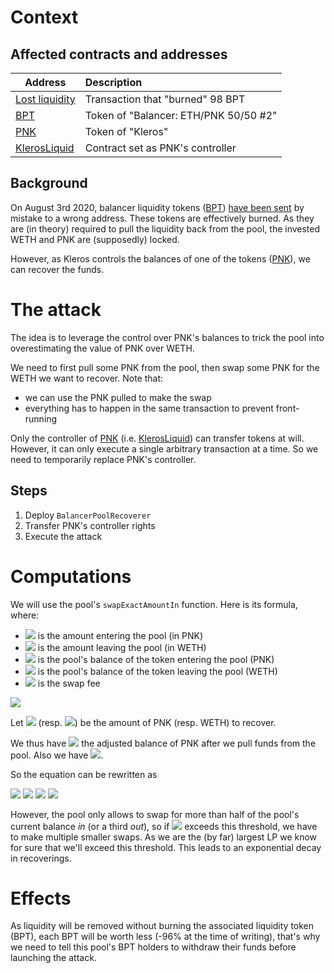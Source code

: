 # Context

## Affected contracts and addresses

|                                                    Address                                                     | Description                           |
| -------------------------------------------------------------------------------------------------------------- |:------------------------------------- |
| [Lost liquidity](https://etherscan.io/tx/0xbb26dbc1a8da0a136d95276bf6193244ca07075db8fbb8a9d56cfdd90571af90)   | Transaction that "burned" 98 BPT      |
| [BPT](https://etherscan.io/token/0xc81d50c17754b379f1088574cf723be4fb00307d)                                   | Token of "Balancer: ETH/PNK 50/50 #2" |
| [PNK](https://etherscan.io/token/0x93ed3fbe21207ec2e8f2d3c3de6e058cb73bc04d)                                   | Token of "Kleros"                     |
| [KlerosLiquid](https://etherscan.io/address/0x988b3a538b618c7a603e1c11ab82cd16dbe28069)                        | Contract set as PNK's controller      |

## Background

On August 3rd 2020, balancer liquidity tokens ([BPT](https://etherscan.io/token/0xc81d50c17754b379f1088574cf723be4fb00307d)) [have been sent](https://etherscan.io/tx/0xbb26dbc1a8da0a136d95276bf6193244ca07075db8fbb8a9d56cfdd90571af90) by mistake to a wrong address.
These tokens are effectively burned. As they are (in theory) required to pull the liquidity back from the pool, the invested WETH and PNK are (supposedly) locked.

However, as Kleros controls the balances of one of the tokens ([PNK](https://etherscan.io/token/0x93ed3fbe21207ec2e8f2d3c3de6e058cb73bc04d)), we can recover the funds.

# The attack

The idea is to leverage the control over PNK's balances to trick the pool into overestimating the value of PNK over WETH.

We need to first pull some PNK from the pool, then swap some PNK for the WETH we want to recover. Note that:
- we can use the PNK pulled to make the swap
- everything has to happen in the same transaction to prevent front-running

Only the controller of [PNK](https://etherscan.io/token/0x93ed3fbe21207ec2e8f2d3c3de6e058cb73bc04d) (i.e. [KlerosLiquid](https://etherscan.io/address/0x988b3a538b618c7a603e1c11ab82cd16dbe28069)) can transfer tokens at will. However, it can only execute a single arbitrary transaction at a time. So we need to temporarily replace PNK's controller.

## Steps

1. Deploy `BalancerPoolRecoverer`
1. Transfer PNK's controller rights
1. Execute the attack

# Computations

We will use the pool's `swapExactAmountIn` function. Here is its formula, where:
- <img src="https://latex.codecogs.com/svg.latex?A_{i}"/> is the amount entering the pool (in PNK)
- <img src="https://latex.codecogs.com/svg.latex?A_{o}"/> is the amount leaving the pool (in WETH)
- <img src="https://latex.codecogs.com/svg.latex?B_{i}"/> is the pool's balance of the token entering the pool (PNK)
- <img src="https://latex.codecogs.com/svg.latex?B_{o}"/> is the pool's balance of the token leaving the pool (WETH)
- <img src="https://latex.codecogs.com/svg.latex?f"/> is the swap fee

<img src="https://latex.codecogs.com/svg.latex?A_{o}=B_{o}\left(1-\frac{B_{i}}{B_{i}+A_{i}\left(1-f\right)}\right)"/>

Let <img src="https://latex.codecogs.com/svg.latex?\$_{i}"/> (resp. <img src="https://latex.codecogs.com/svg.latex?\$_{o}"/>) be the amount of PNK (resp. WETH) to recover.

We thus have <img src="https://latex.codecogs.com/svg.latex?{B'}_{i}=B_{i}-\left(A_{i}+\$_{i}\right)"/> the adjusted balance of PNK after we pull funds from the pool.
Also we have <img src="https://latex.codecogs.com/svg.latex?\$_{o}=A_{o}"/>.

So the equation can be rewritten as

<img src="https://latex.codecogs.com/svg.latex?\$_{o}=B_{o}\left(1-\frac{B_{i}-\left(\$_{i}+A_{i}\right)}{B_{i}-\left(\$_{i}+A_{i}\right)+A_{i}\left(1-f\right)}\right)"/>
<img src="https://latex.codecogs.com/svg.latex?\$_{o}=B_{o}\left(1-\frac{B_{i}-\left(\$_{i}+A_{i}\right)}{B_{i}-\left(\$_{i}+fA_{i}\right)}\right)"/>
<img src="https://latex.codecogs.com/svg.latex?1-\frac{\$_{o}}{B_{o}}=\frac{B_{i}-\left(\$_{i}+A_{i}\right)}{B_{i}-\left(\$_{i}+fA_{i}\right)}"/>
<img src="https://latex.codecogs.com/svg.latex?A_{i}=\frac{\$_{o}\left(B_{i}-\$_{i}\right)}{B_{o}-f\left(B_{o}-\$_{o}\right)}"/>

However, the pool only allows to swap for more than half of the pool's current balance *in* (or a third *out*), so if <img src="https://latex.codecogs.com/svg.latex?A_{i}"/> exceeds this threshold, we have to make multiple smaller swaps. As we are the (by far) largest LP we know for sure that we'll exceed this threshold.
This leads to an exponential decay in recoverings.

# Effects

As liquidity will be removed without burning the associated liquidity token (BPT), each BPT will be worth less (-96% at the time of writing), that's why we need to tell this pool's BPT holders to withdraw their funds before launching the attack.
